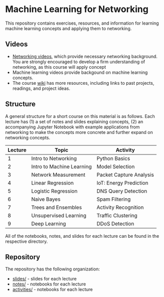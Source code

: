 # Machine Learning for Networking

This repository contains exercises, resources, and information for learning machine learning concepts and applying them to networking. 

## Videos

* [Networking
  videos](https://www.youtube.com/playlist?list=PLpherdrLyny-zJw95jcE-uJkcsIAG1MEn),
  which
  provide necessary networking background. You are strongly encouraged to
  develop a firm understanding of networking, as this course will apply
  concept 
* Machine learning videos provide backgound on machine learning concepts.
* The course [wiki](https://github.com/noise-lab/ml-networking/wiki) has more
  resources, including links to past projects, readings, and project ideas.

## Structure

A general structure for a short course on this material is as follows. Each
lecture has (1) a set of notes and slides explaining concepts, (2) an
accompanying Jupyter Notebook with example applications from networking to
make the concepts more concrete and further expand on networking concepts.

| Lecture | Topic                     | Activity                | 
|---------|---------------------------|-------------------------|
| 1       | Intro to Networking       | Python Basics           |
| 2       | Intro to Machine Learning | Model Selection         |
| 3       | Network Measurement       | Packet Capture Analysis |
| 4       | Linear Regression         | IoT: Energy Prediction  |
| 5       | Logistic Regression       | DNS Query Detection     |
| 6       | Naive Bayes               | Spam Filtering          |
| 7       | Trees and Ensembles       | Activity Recognition    |
| 8       | Unsupervised Learning     | Traffic Clustering      |
| 9       | Deep Learning             | DDoS Detection          |

All of the notebooks, notes, and slides for each lecture can be found in the
respective directory.

## Repository

The repository has the following organization:

* [slides/](slides/) - slides for each lecture
* [notes/](notes/) - notebooks for each lecture
* [activities/](activities/) - notebooks for each lecture

